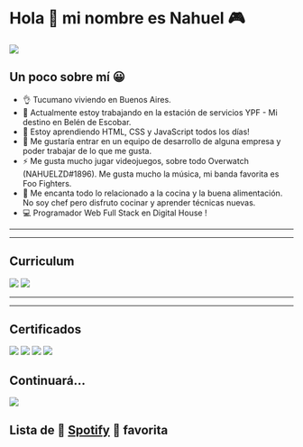 # Hola 👋 mi nombre es **Nahuel** 🎮

![](/_MG_9785.jpg)
## Un poco sobre mí 😀

- 👌 Tucumano viviendo en Buenos Aires.
- 🔭 Actualmente estoy trabajando en la estación de servicios YPF - Mi destino en Belén de Escobar.
- 🌱 Estoy aprendiendo HTML, CSS y JavaScript todos los días!
- 👯 Me gustaría entrar en un equipo de desarrollo de alguna empresa y poder trabajar de lo que me gusta.
- ⚡ Me gusta mucho jugar videojuegos, sobre todo Overwatch (NAHUELZD#1896). Me gusta mucho la música, mi banda favorita es Foo Fighters.
- 🥩 Me encanta todo lo relacionado a la cocina y la buena alimentación. No soy chef pero disfruto cocinar y aprender técnicas nuevas.
- 💻 Programador Web Full Stack en Digital House !

---
---

## Curriculum

![](./CV1.png)
![](./CV2.png)

---
---

## Certificados

![](./fullstack.jpg)
![](./frontend.jpg)
![](./javascript.jpg)
![](./pensamiento.jpg)

## Continuará...


![](./pngwing.com%20(3).png)

## Lista de 🎼 [Spotify](https://open.spotify.com/playlist/4KYnCtRV2kaLxYEh0lXNIQ?si=c6c12ac62b32447f) 🎼 favorita
